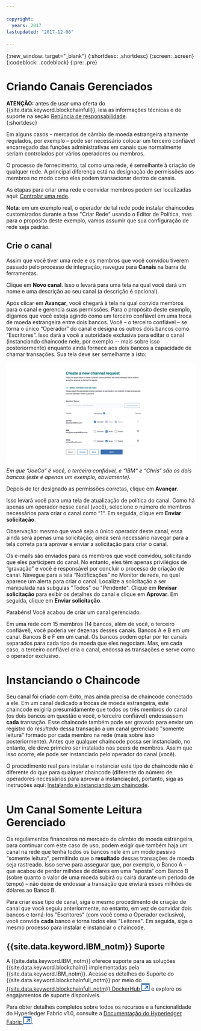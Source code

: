 ```yaml
---

copyright:
  years: 2017
lastupdated: "2017-12-06"

---
```


{:new_window: target="_blank"}
{:shortdesc: .shortdesc}
{:screen: .screen}
{:codeblock: .codeblock}
{:pre: .pre}

# Criando Canais Gerenciados 

**ATENÇÃO:** antes de usar uma oferta do {{site.data.keyword.blockchainfull}}, leia as informações técnicas e de suporte na seção [Renúncia de responsabilidade](needtoknow.html).  
{:shortdesc}

Em alguns casos – mercados de câmbio de moeda estrangeira altamente regulados, por exemplo – pode ser necessário colocar um terceiro confiável encarregado das funções administrativas em canais que normalmente seriam controlados por vários operadores ou membros. 

O processo de fornecimento, tal como uma rede, é semelhante à criação de qualquer rede. A principal diferença está na designação de permissões aos membros no modo como eles podem transacionar dentro de canais.  

As etapas para criar uma rede e convidar membros podem ser localizadas aqui: [Controlar uma rede](get_start.html#creating-a-network). 

**Nota**: em um exemplo real, o operador de tal rede pode instalar chaincodes customizados durante a fase "Criar Rede" usando o Editor de Política, mas para o propósito deste exemplo, vamos assumir que sua configuração de rede seja padrão. 

## Crie o canal

Assim que você tiver uma rede e os membros que você convidou tiverem passado pelo processo de integração, navegue para **Canais** na barra de ferramentas. 

Clique em **Novo canal**. Isso o levará para uma tela na qual você dará um nome e uma descrição ao seu canal (a descrição é opcional). 

Após clicar em **Avançar**, você chegará à tela na qual convida membros para o canal e gerencia suas permissões. Para o propósito deste exemplo, digamos que você esteja agindo como um terceiro confiável em uma troca de moeda estrangeira entre dois bancos. Você – o terceiro confiável – se torna o único “Operador” do canal e designa os outros dois bancos como “Escritores”. Isso dará a você a autoridade exclusiva para editar o canal (instanciando chaincode nele, por exemplo -- mais sobre isso posteriormente) enquanto ainda fornece aos dois bancos a capacidade de chamar transações. Sua tela deve ser semelhante a isto: 

  ![Selecionar funções de membro](images/selectmemberroles.png "Selecionar funções de membro") 
*Em que “JoeCo“ é você, o terceiro confiável, e “IBM“ e “Chris“ são os dois bancos (este é apenas um exemplo, obviamente).* 

Depois de ter designado as permissões corretas, clique em **Avançar**. 

Isso levará você para uma tela de atualização de política do canal. Como há apenas um operador nesse canal (você), selecione o número de membros necessários para criar o canal como “1“. Em seguida, clique em **Enviar solicitação**. 

Observação: mesmo que você seja o único operador deste canal, essa ainda será apenas uma solicitação; ainda será necessário navegar para a tela correta para aprovar e enviar a solicitação para criar o canal. 

Os e-mails são enviados para os membros que você convidou, solicitando que eles participem do canal. No entanto, eles têm apenas privilégios de “gravação” e você é responsável por concluir o processo de criação de canal. Navegue para a tela “Notificações” no Monitor de rede, na qual aparece um alerta para criar o canal. Localize a solicitação a ser manipulada nas subguias "Todos" ou "Pendente". Clique em **Revisar solicitação** para exibir os detalhes do canal e clique em **Aprovar**. Em seguida, clique em **Enviar solicitação**. 

Parabéns! Você acabou de criar um canal gerenciado. 

Em uma rede com 15 membros (14 bancos, além de você, o terceiro confiável), você poderia ver dezenas desses canais. Bancos A e B em um canal. Bancos B e F em um canal. Os bancos podem optar por ter canais separados para cada tipo de moeda que eles negociam. Mas, em cada caso, o terceiro confiável cria o canal, endossa as transações e serve como o operador exclusivo. 

# Instanciando o Chaincode

Seu canal foi criado com êxito, mas ainda precisa de chaincode conectado a ele. Em um canal dedicado a trocas de moeda estrangeira, este chaincode exigiria presumidamente que todos os três membros do canal (os dois bancos em questão e você, o terceiro confiável) endossassem **cada** transação. Esse chaincode também pode ser gravado para enviar um registro do *resultado* dessa transação a um canal gerenciado "somente leitura" formado por cada membro na rede (mais sobre isso posteriormente). Antes que qualquer chaincode possa ser instanciado, no entanto, ele deve primeiro ser instalado nos peers de membros. Assim que isso ocorre, ele pode ser instanciado pelo operador do canal (você).  

O procedimento real para instalar e instanciar este tipo de chaincode não é diferente do que para qualquer chaincode (diferente do número de operadores necessários para aprovar a instanciação), portanto, siga as instruções aqui: [Instalando e instanciando um chaincode](install_instantiate_chaincode.html.html).

# Um Canal Somente Leitura Gerenciado

Os regulamentos financeiros no mercado de câmbio de moeda estrangeira, para continuar com este caso de uso, podem exigir que também haja um canal na rede que tenha todos os bancos nele em um modo passivo “somente leitura“, permitindo que o **resultado** dessas transações de moeda seja rastreado. Isso serve para assegurar que, por exemplo, o Banco A – que acabou de perder milhões de dólares em uma “aposta“ com Banco B (sobre quanto o valor de uma moeda subirá ou cairá durante um período de tempo) – não deixe de endossar a transação que enviará esses milhões de dólares ao Banco B. 

Para criar esse tipo de canal, siga o mesmo procedimento de criação de canal que você seguiu anteriormente, no entanto, em vez de convidar dois bancos e torná-los "Escritores" (com você como o Operador exclusivo), você convida **cada** banco e torna todos eles "Leitores". Em seguida, siga o mesmo processo para instalar e instanciar o chaincode. 

## {{site.data.keyword.IBM_notm}} Suporte

A {{site.data.keyword.IBM_notm}} oferece suporte para as soluções {{site.data.keyword.blockchain}} implementadas pela {{site.data.keyword.IBM_notm}}. Acesse os detalhes do Suporte do {{site.data.keyword.blockchainfull_notm}} por meio do [{{site.data.keyword.blockchainfull_notm}} DockerHub ![Ícone de link externo](images/external_link.svg "Ícone de link externo")](https://hub.docker.com/u/ibmblockchain/) e explore os engajamentos de suporte disponíveis.

Para obter detalhes completos sobre todos os recursos e a funcionalidade do Hyperledger Fabric v1.0,
consulte a [Documentação do Hyperledger Fabric ![Ícone de link externo](images/external_link.svg "Ícone de link externo")](http://hyperledger-fabric.readthedocs.io/en/latest/).
